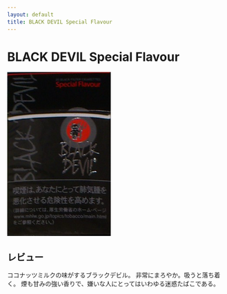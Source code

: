 ```yaml
---
layout: default
title: BLACK DEVIL Special Flavour
---
```


# BLACK DEVIL Special Flavour

<img src="img/black_devil_special_flavour.jpg">

## レビュー

ココナッツミルクの味がするブラックデビル。
非常にまろやか。吸うと落ち着く。
煙も甘みの強い香りで、嫌いな人にとってはいわゆる迷惑たばこである。
